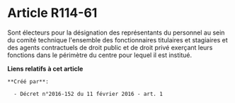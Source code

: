 # Article R114-61

Sont électeurs pour la désignation des représentants du personnel au sein du comité technique l'ensemble des fonctionnaires
titulaires et stagiaires et des agents contractuels de droit public et de droit privé exerçant leurs fonctions dans le
périmètre du centre pour lequel il est institué.

**Liens relatifs à cet article**

	**Créé par**:

	  - Décret n°2016-152 du 11 février 2016 - art. 1
